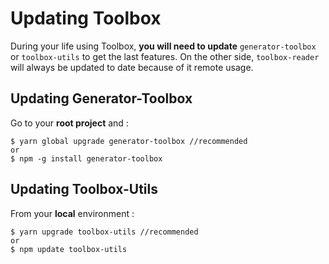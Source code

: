 # Updating Toolbox

During your life using Toolbox, **you will need to update** `generator-toolbox` or `toolbox-utils` to get the last features. On the other side, `toolbox-reader` will always be updated to date because of it remote usage.

## Updating Generator-Toolbox

Go to your **root project** and :

```
$ yarn global upgrade generator-toolbox //recommended
or
$ npm -g install generator-toolbox
```

## Updating Toolbox-Utils

From your **local** environment :

```
$ yarn upgrade toolbox-utils //recommended
or
$ npm update toolbox-utils
```

